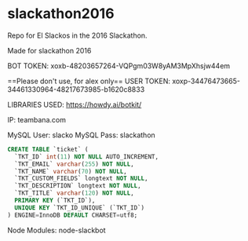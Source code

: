 # slackathon2016
Repo for El Slackos in the 2016 Slackathon.

Made for slackathon 2016

BOT TOKEN: xoxb-48203657264-VQPgm03W8yAM3MpXhsjw44em

==Please don't use, for alex only==
USER TOKEN: xoxp-34476473665-34461330964-48217673985-b1620c8833

LIBRARIES USED:
https://howdy.ai/botkit/

IP: teambana.com

MySQL User: slacko
MySQL Pass: slackathon
```sql
CREATE TABLE `ticket` (
  `TKT_ID` int(11) NOT NULL AUTO_INCREMENT,
  `TKT_EMAIL` varchar(255) NOT NULL,
  `TKT_NAME` varchar(70) NOT NULL,
  `TKT_CUSTOM_FIELDS` longtext NOT NULL,
  `TKT_DESCRIPTION` longtext NOT NULL,
  `TKT_TITLE` varchar(120) NOT NULL,
  PRIMARY KEY (`TKT_ID`),
  UNIQUE KEY `TKT_ID_UNIQUE` (`TKT_ID`)
) ENGINE=InnoDB DEFAULT CHARSET=utf8;

```
Node Modules: node-slackbot
